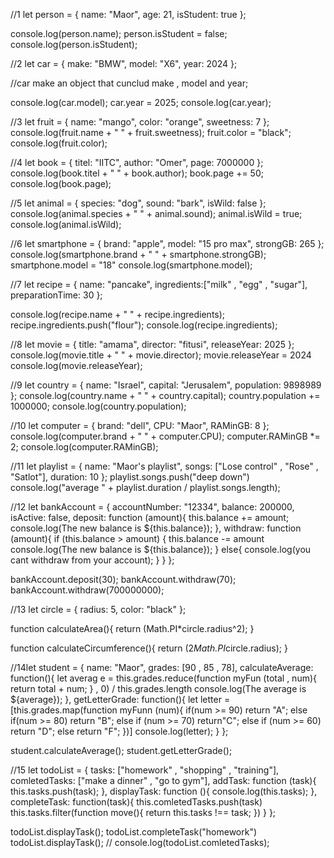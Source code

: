 
//1
let person = {
    name: "Maor",
    age: 21,
    isStudent: true
};

console.log(person.name);
person.isStudent = false;
console.log(person.isStudent);


//2
let car = {
    make: "BMW",
    model: "X6",
    year: 2024
};

//car make an object that cunclud make , model and year;

console.log(car.model);
car.year = 2025;
console.log(car.year);

//3
let fruit = {
    name: "mango",
    color: "orange",
    sweetness: 7
};
console.log(fruit.name + " " + fruit.sweetness);
fruit.color = "black";
console.log(fruit.color);


//4
let book = {
    titel: "IITC",
    author: "Omer",
    page: 7000000
};
console.log(book.titel + " " + book.author);
book.page += 50;
console.log(book.page);


//5
let animal = {
    species: "dog",
    sound: "bark",
    isWild: false
};
console.log(animal.species + " " + animal.sound);
animal.isWild = true;
console.log(animal.isWild);

//6
let smartphone = {
    brand: "apple",
    model: "15 pro max",
    strongGB: 265
};
console.log(smartphone.brand + " " + smartphone.strongGB);
smartphone.model = "18"
console.log(smartphone.model);


//7
let recipe = {
    name: "pancake",
    ingredients:["milk" , "egg" , "sugar"],
    preparationTime: 30
};

console.log(recipe.name + " " + recipe.ingredients);
recipe.ingredients.push("flour");
console.log(recipe.ingredients);



//8
let movie = {
    title: "amama",
    director: "fitusi",
    releaseYear: 2025
};
console.log(movie.title + " " + movie.director);
movie.releaseYear = 2024
console.log(movie.releaseYear);

//9
let country = {
    name: "Israel",
    capital: "Jerusalem",
    population: 9898989
};
console.log(country.name + " " + country.capital);
country.population += 1000000;
console.log(country.population);

//10
let computer = {
    brand: "dell",
    CPU: "Maor",
    RAMinGB: 8
};
console.log(computer.brand + " " + computer.CPU);
computer.RAMinGB *= 2;
console.log(computer.RAMinGB);

//11
let playlist = {
    name: "Maor's playlist",
    songs: ["Lose control" , "Rose" , "Satlot"],
    duration: 10
};
playlist.songs.push("deep down")
console.log("average " + playlist.duration / playlist.songs.length);

//12
let bankAccount = {
    accountNumber: "12334",
    balance: 200000,
    isActive: false,
    deposit: function (amount){
        this.balance += amount;
        console.log(The new balance is ${this.balance});
    },
    withdraw: function (amount){
        if (this.balance > amount) {
            this.balance -= amount
            console.log(The new balance is ${this.balance});
        }
        else{
            console.log(you cant withdraw from your account);
        }
    }
};


bankAccount.deposit(30);
bankAccount.withdraw(70);
bankAccount.withdraw(700000000);


//13
let circle = {
    radius: 5,
    color: "black"
};

function calculateArea(){
    return (Math.PI*circle.radius^2);
}

function calculateCircumference(){
    return (2*Math.PI*circle.radius);
}

//14let student = {
    name: "Maor",
    grades: [90 , 85 , 78],
    calculateAverage: function(){
        let averag
e = this.grades.reduce(function myFun (total , num){
            return total + num;
        } , 0) / this.grades.length
        console.log(The average is ${average});
    },
    getLetterGrade: function(){
        let letter = [this.grades.map(function  myFunn (num){
        if(num  >= 90) return "A";
        else if(num >= 80) return "B";
        else if (num >= 70) return"C";
        else if (num >= 60) return "D";
        else return "F";
    })]
    console.log(letter);
}
};


student.calculateAverage();
student.getLetterGrade();


//15
let todoList = {
    tasks: ["homework" , "shopping" , "training"],
    comletedTasks: ["make a dinner" , "go to gym"],
    addTask: function (task){
        this.tasks.push(task);
    },
    displayTask: function (){
        console.log(this.tasks);
       },
    completeTask: function(task){
        this.comletedTasks.push(task)
        this.tasks.filter(function move(){
            return this.tasks !== task;
        })
    }
};

todoList.displayTask();
todoList.completeTask("homework")
todoList.displayTask();
// console.log(todoList.comletedTasks);